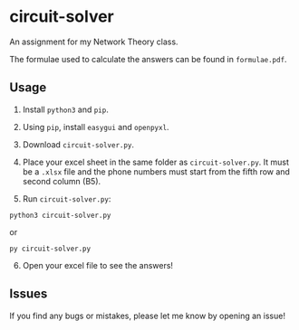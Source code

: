 # circuit-solver
An assignment for my Network Theory class.

The formulae used to calculate the answers can be found in `formulae.pdf`.

## Usage

1. Install `python3` and `pip`.

2. Using `pip`, install `easygui` and `openpyxl`.

3. Download `circuit-solver.py`.

4. Place your excel sheet in the same folder as `circuit-solver.py`. It must be a `.xlsx` file and the phone numbers must start from the fifth row and second column (B5).

5. Run `circuit-solver.py`:

```
python3 circuit-solver.py
```

or 

```
py circuit-solver.py
```

6. Open your excel file to see the answers!


## Issues

If you find any bugs or mistakes, please let me know by opening an issue!
